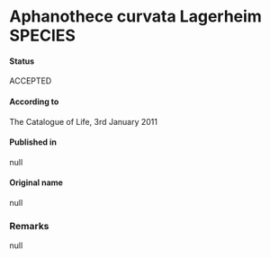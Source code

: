# Aphanothece curvata Lagerheim SPECIES

#### Status
ACCEPTED

#### According to
The Catalogue of Life, 3rd January 2011

#### Published in
null

#### Original name
null

### Remarks
null